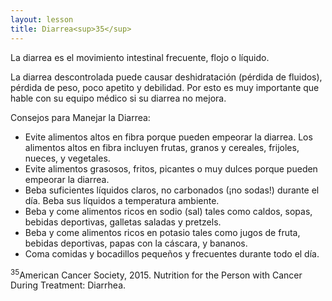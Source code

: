 ```yaml
---
layout: lesson
title: Diarrea<sup>35</sup>
---
```


La diarrea es el movimiento intestinal frecuente, flojo o líquido. 

La diarrea descontrolada puede causar deshidratación (pérdida de fluidos), pérdida de peso, poco apetito y debilidad. Por esto es muy importante que hable con su equipo médico si su diarrea no mejora.  

Consejos para Manejar la Diarrea:

* Evite alimentos altos en fibra porque pueden empeorar la diarrea. Los alimentos altos en fibra incluyen frutas, granos y cereales, frijoles, nueces, y vegetales. 
* Evite alimentos grasosos, fritos, picantes o muy dulces porque pueden empeorar la diarrea. 
* Beba suficientes líquidos claros, no carbonados (¡no sodas!) durante el día. Beba sus líquidos a temperatura ambiente.
* Beba y come alimentos ricos en sodio (sal) tales como caldos, sopas, bebidas deportivas, galletas saladas y pretzels.  
* Beba y come alimentos ricos en potasio tales como jugos de fruta, bebidas deportivas, papas con la cáscara, y bananos. 
* Coma comidas y bocadillos pequeños y frecuentes durante todo el día. 


<sup>35</sup>American Cancer Society, 2015. Nutrition for the Person with Cancer During Treatment: Diarrhea.